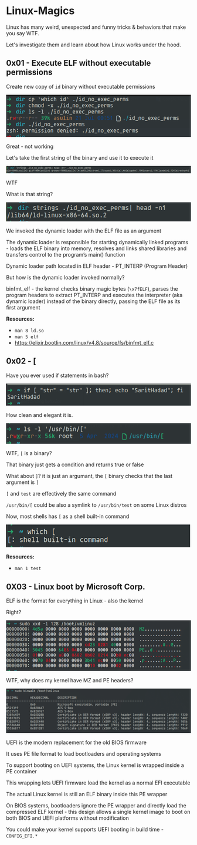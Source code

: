 # Linux-Magics

Linux has many weird, unexpected and funny tricks & behaviors that make you say WTF.

Let's investigate them and learn about how Linux works under the hood.

## 0x01 - Execute ELF without executable permissions

Create new copy of `id` binary without executable permissions

![](images/01-1.png)

Great - not working

Let's take the first string of the binary and use it to execute it

![](images/01-2.png)

WTF

What is that string?

![](images/01-3.png)

We invoked the dynamic loader with the ELF file as an argument

The dynamic loader is responsible for starting dynamically linked programs - loads the ELF binary into memory, resolves and links shared libraries and transfers control to the program’s main() function

Dynamic loader path located in ELF header - PT_INTERP (Program Header)

But how is the dynamic loader invoked normally?

binfmt_elf - the kernel checks binary magic bytes (`\x7fELF`), parses the program headers to extract PT_INTERP and executes the interpreter (aka dynamic loader) instead of the binary directly, passing the ELF file as its first argument

**Resources:**
- `man 8 ld.so`
- `man 5 elf`
- https://elixir.bootlin.com/linux/v4.8/source/fs/binfmt_elf.c

## 0x02 - [

Have you ever used if statements in bash?

![](images/02-1.png)

How clean and elegant it is.

![](images/02-2.png)

WTF, `[` is a binary?

That binary just gets a condition and returns true or false

What about `]`? it is just an argumant, the `[` binary checks that the last argument is `]`

`[` and `test` are effectively the same command

`/usr/bin/[` could be also a symlink to `/usr/bin/test` on some Linux distros

Now, most shells has `[` as a shell built-in command

![](images/02-3.png)

**Resources:**
- `man 1 test`

## 0X03 - Linux boot by Microsoft Corp.

ELF is the format for everything in Linux - also the kernel

Right?

![](images/03-1.png)

WTF, why does my kernel have MZ and PE headers?

![](images/03-2.png)

UEFI is the modern replacement for the old BIOS firmware

It uses PE file format to load bootloaders and operating systems

To support booting on UEFI systems, the Linux kernel is wrapped inside a PE container

This wrapping lets UEFI firmware load the kernel as a normal EFI executable

The actual Linux kernel is still an ELF binary inside this PE wrapper

On BIOS systems, bootloaders ignore the PE wrapper and directly load the compressed ELF kernel - this design allows a single kernel image to boot on both BIOS and UEFI platforms without modification

You could make your kernel supports UEFI booting in build time - `CONFIG_EFI.*`